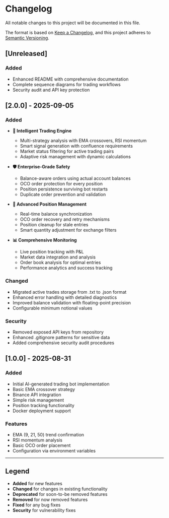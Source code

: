 # Changelog

All notable changes to this project will be documented in this file.

The format is based on [Keep a Changelog](https://keepachangelog.com/en/1.0.0/),
and this project adheres to [Semantic Versioning](https://semver.org/spec/v2.0.0.html).

## [Unreleased]

### Added
- Enhanced README with comprehensive documentation
- Complete sequence diagrams for trading workflows
- Security audit and API key protection

## [2.0.0] - 2025-09-05

### Added
- **🧠 Intelligent Trading Engine**
  - Multi-strategy analysis with EMA crossovers, RSI momentum
  - Smart signal generation with confluence requirements
  - Market status filtering for active trading pairs
  - Adaptive risk management with dynamic calculations

- **🛡️ Enterprise-Grade Safety**
  - Balance-aware orders using actual account balances
  - OCO order protection for every position
  - Position persistence surviving bot restarts
  - Duplicate order prevention and validation

- **🔧 Advanced Position Management**
  - Real-time balance synchronization
  - OCO order recovery and retry mechanisms
  - Position cleanup for stale entries
  - Smart quantity adjustment for exchange filters

- **📊 Comprehensive Monitoring**
  - Live position tracking with P&L
  - Market data integration and analysis
  - Order book analysis for optimal entries
  - Performance analytics and success tracking

### Changed
- Migrated active trades storage from .txt to .json format
- Enhanced error handling with detailed diagnostics
- Improved balance validation with floating-point precision
- Configurable minimum notional values

### Security
- Removed exposed API keys from repository
- Enhanced .gitignore patterns for sensitive data
- Added comprehensive security audit procedures

## [1.0.0] - 2025-08-31

### Added
- Initial AI-generated trading bot implementation
- Basic EMA crossover strategy
- Binance API integration
- Simple risk management
- Position tracking functionality
- Docker deployment support

### Features
- EMA (9, 21, 50) trend confirmation
- RSI momentum analysis
- Basic OCO order placement
- Configuration via environment variables

---

## Legend

- **Added** for new features
- **Changed** for changes in existing functionality
- **Deprecated** for soon-to-be removed features
- **Removed** for now removed features
- **Fixed** for any bug fixes
- **Security** for vulnerability fixes
